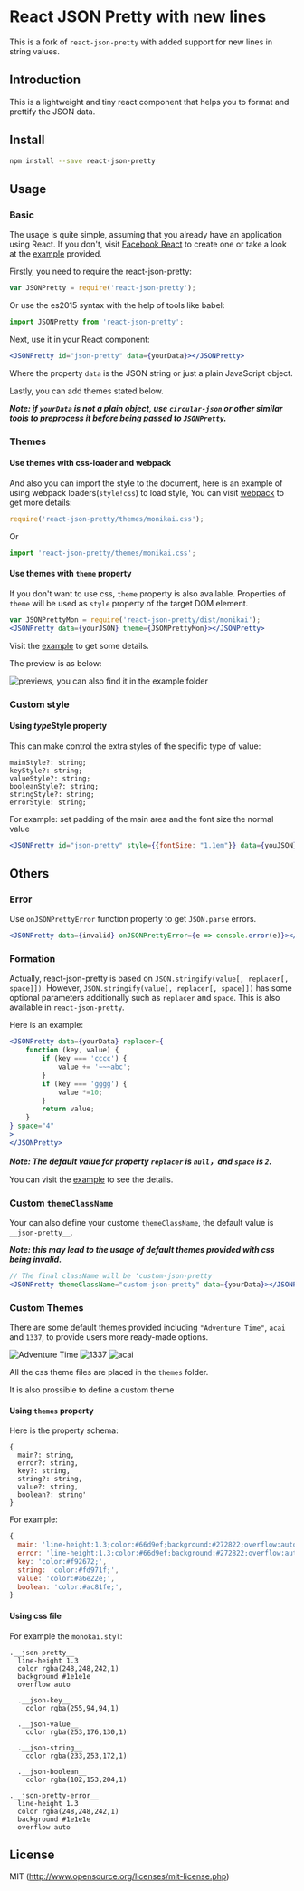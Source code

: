 # React JSON Pretty with new lines
This is a fork of `react-json-pretty` with added support for new lines in string values.


## Introduction

This is a lightweight and tiny react component that helps you to format and prettify the JSON data. 

## Install
```bash
npm install --save react-json-pretty
```

## Usage

### Basic

The usage is quite simple, assuming that you already have an application using React. If you don't, visit [Facebook React](https://reactjs.org/) to create one or take a look at the [example](https://github.com/chenckang/react-json-pretty/tree/master/example) provided.

Firstly, you need to require the react-json-pretty:

```javascript
var JSONPretty = require('react-json-pretty');
```
Or use the es2015 syntax with the help of tools like babel:

```javascript
import JSONPretty from 'react-json-pretty';
```

Next, use it in your React component:

```jsx
<JSONPretty id="json-pretty" data={yourData}></JSONPretty>
```

Where the property `data` is the JSON string or just a plain JavaScript object.

Lastly, you can add themes stated below.

***Note: if `yourData` is not a plain object, use `circular-json` or other similar tools to preprocess it before being passed to `JSONPretty`.***

### Themes

#### Use themes with css-loader and webpack

And also you can import the style to the document, here is an example of using webpack loaders(`style!css`) to load style, You can visit [webpack](https://webpack.js.org/) to get more details:

```javascript
require('react-json-pretty/themes/monikai.css');
```

Or

```javascript
import 'react-json-pretty/themes/monikai.css';
```

#### Use themes with `theme` property

If you don't want to use css, `theme` property is also available. Properties of `theme` will be used as `style` property of the target DOM element.

```jsx
var JSONPrettyMon = require('react-json-pretty/dist/monikai');
<JSONPretty data={yourJSON} theme={JSONPrettyMon}></JSONPretty>
```

Visit the [example](https://github.com/chenckang/react-json-pretty/tree/master/example) to get some details.

The preview is as below:

![previews, you can also find it in the example folder](https://github.com/chenckang/react-json-pretty/blob/master/example/preview.png?raw=true)

### Custom style

#### Using ***type***Style property

This can make control the extra styles of the specific type of value: 

```
mainStyle?: string;
keyStyle?: string;
valueStyle?: string;
booleanStyle?: string;
stringStyle?: string;
errorStyle: string;
```

For example: set padding of the main area and the font size the normal value

```jsx
<JSONPretty id="json-pretty" style={{fontSize: "1.1em"}} data={youJSON} mainStyle="padding:1em" valueStyle="font-size:1.5em"></JSONPretty>
```

## Others

### Error

Use `onJSONPrettyError` function property to get `JSON.parse` errors.

```jsx
<JSONPretty data={invalid} onJSONPrettyError={e => console.error(e)}></JSONPretty>
```

### Formation

Actually, react-json-pretty is based on `JSON.stringify(value[, replacer[, space]])`. However, `JSON.stringify(value[, replacer[, space]])` has some optional parameters additionally such as `replacer` and `space`. This is also available in `react-json-pretty`.

Here is an example:

```jsx
<JSONPretty data={yourData} replacer={
    function (key, value) {
        if (key === 'cccc') {
            value += '~~~abc';
        }
        if (key === 'gggg') {
            value *=10;
        }
        return value;
    }
} space="4"
>
</JSONPretty>
```

***Note: The default value for property `replacer` is `null`，and `space` is `2`.***

You can visit the [example](https://github.com/chenckang/react-json-pretty/tree/master/example) to see the details.

### Custom `themeClassName`

Your can also define your custome `themeClassName`, the default value is `__json-pretty__`.

***Note: this may lead to the usage of default themes provided with css being invalid.***

```jsx
// The final className will be 'custom-json-pretty'
<JSONPretty themeClassName="custom-json-pretty" data={yourData}></JSONPretty>
```

### Custom Themes

There are some default themes provided including `"Adventure Time"`, `acai` and `1337`, to provide users more ready-made options.

![Adventure Time](https://github.com/chenckang/react-json-pretty/blob/master/example/at.png?raw=true)
![1337](https://github.com/chenckang/react-json-pretty/blob/master/example/1337.png?raw=true)
![acai](https://github.com/chenckang/react-json-pretty/blob/master/example/acai.png?raw=true)

All the css theme files are placed in the `themes` folder.

It is also prossible to define a custom theme

#### Using `themes` property

Here is the property schema:

```
{
  main?: string,
  error?: string,
  key?: string,
  string?: string,
  value?: string,
  boolean?: string'
}
```

For example: 

```js
{
  main: 'line-height:1.3;color:#66d9ef;background:#272822;overflow:auto;',
  error: 'line-height:1.3;color:#66d9ef;background:#272822;overflow:auto;',
  key: 'color:#f92672;',
  string: 'color:#fd971f;',
  value: 'color:#a6e22e;',
  boolean: 'color:#ac81fe;',
}
```

#### Using css file

For example the `monokai.styl`:

```
.__json-pretty__ 
  line-height 1.3
  color rgba(248,248,242,1)
  background #1e1e1e
  overflow auto

  .__json-key__
    color rgba(255,94,94,1)

  .__json-value__
    color rgba(253,176,130,1)

  .__json-string__
    color rgba(233,253,172,1)

  .__json-boolean__
    color rgba(102,153,204,1)

.__json-pretty-error__
  line-height 1.3
  color rgba(248,248,242,1)
  background #1e1e1e
  overflow auto
```

## License

MIT (http://www.opensource.org/licenses/mit-license.php)

